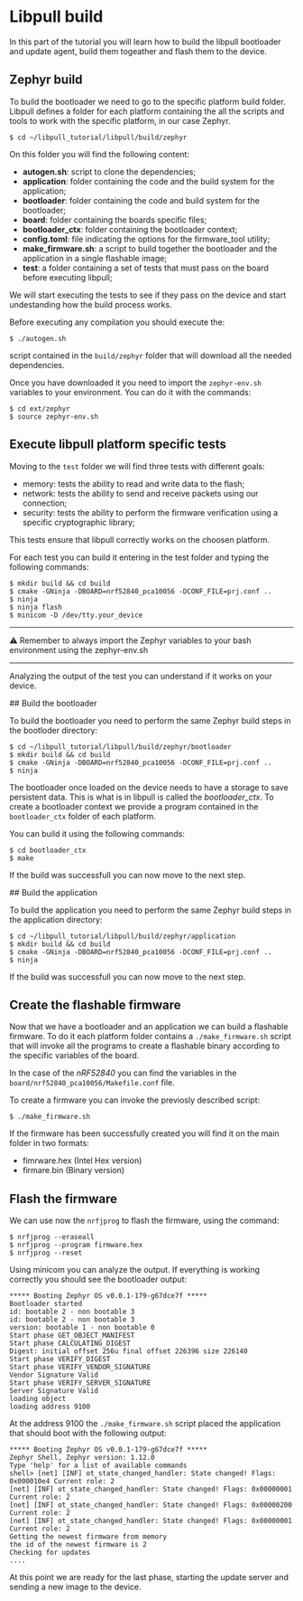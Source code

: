 # Libpull build
In this part of the tutorial you will learn how to build the libpull bootloader and update agent, build them togeather and flash them to the device.

## Zephyr build

To build the bootloader we need to go to the specific platform build folder. Libpull defines a folder for each platform containing the all the scripts and tools to work with the specific platform, in our case Zephyr.

```
$ cd ~/libpull_tutorial/libpull/build/zephyr
```

On this folder you will find the following content:

- **autogen.sh**: script to clone the dependencies; 
- **application**: folder containing the code and the build system for the application;
- **bootloader**: folder containing the code and build system for the bootloader;
- **board**: folder containing the boards specific files;
- **bootloader_ctx**: folder containing the bootloader context;
- **config.toml**: file indicating the options for the firmware_tool utility;
- **make_firmware.sh**: a script to build together the bootloader and the application in a single flashable image;
- **test**: a folder containing a set of tests that must pass on the board before executing libpull;

We will start executing the tests to see if they pass on the device and start undestanding how the build process works.

Before executing any compilation you should execute the:

```
$ ./autogen.sh
```
script contained in the `build/zephyr` folder that will download all the needed dependencies.

Once you have downloaded it you need to import the `zephyr-env.sh` variables to your environment. You can do it with the commands:

```
$ cd ext/zephyr
$ source zephyr-env.sh
```

## Execute libpull platform specific tests

Moving to the `test` folder we will find three tests with different goals:

- memory: tests the ability to read and write data to the flash;
- network: tests the ability to send and receive packets using our connection;
- security: tests the ability to perform the firmware verification using a specific cryptographic library;

This tests ensure that libpull correctly works on the choosen platform.

For each test you can build it entering in the test folder and typing the following commands:

```
$ mkdir build && cd build
$ cmake -GNinja -DBOARD=nrf52840_pca10056 -DCONF_FILE=prj.conf ..
$ ninja
$ ninja flash
$ minicom -D /dev/tty.your_device
```

***
⚠️ Remember to always import the Zephyr variables to your bash environment using the zephyr-env.sh
***

Analyzing the output of the test you can understand if it works on your device.

## Build the bootloader

To build the bootloader you need to perform the same Zephyr build steps in the bootloder directory:

```
$ cd ~/libpull_tutorial/libpull/build/zephyr/bootloader
$ mkdir build && cd build
$ cmake -GNinja -DBOARD=nrf52840_pca10056 -DCONF_FILE=prj.conf ..
$ ninja
```

The bootloader once loaded on the device needs to have a storage to save persistent data. This is what is in libpull is called the *bootloader_ctx*.
To create a bootloader context we provide a program contained in the `bootloader_ctx` folder of each platform.

You can build it using the following commands:

```
$ cd bootloader_ctx
$ make
```

If the build was successfull you can now move to the next step.

## Build the application

To build the application you need to perform the same Zephyr build steps in the application directory:

```
$ cd ~/libpull_tutorial/libpull/build/zephyr/application
$ mkdir build && cd build
$ cmake -GNinja -DBOARD=nrf52840_pca10056 -DCONF_FILE=prj.conf ..
$ ninja
```

If the build was successfull you can now move to the next step.

## Create the flashable firmware

Now that we have a bootloader and an application we can build a flashable firmware. To do it each platform folder contains a `./make_firmware.sh` script that will invoke all the programs to create a flashable binary according to the specific variables of the board.

In the case of the *nRF52840* you can find the variables in the `board/nrf52840_pca10056/Makefile.conf` file.

To create a firmware you can invoke the previosly described script:

```
$ ./make_firmware.sh
```

If the firmware has been successfully created you will find it on the main folder in two formats:

- fimrware.hex (Intel Hex version)
- firmare.bin (Binary version)

## Flash the firmware

We can use now the `nrfjprog` to flash the firmware, using the command:

```
$ nrfjprog --eraseall
$ nrfjprog --program firmware.hex
$ nrfjprog --reset
```
Using minicom you can analyze the output. If everything is working correctly you should see the bootloader output:

```
***** Booting Zephyr OS v0.0.1-179-g67dce7f *****
Bootloader started
id: bootable 2 - non bootable 3
id: bootable 2 - non bootable 3
version: bootable 1 - non bootable 0
Start phase GET_OBJECT_MANIFEST
Start phase CALCULATING_DIGEST
Digest: initial offset 256u final offset 226396 size 226140
Start phase VERIFY_DIGEST
Start phase VERIFY_VENDOR_SIGNATURE
Vendor Signature Valid
Start phase VERIFY_SERVER_SIGNATURE
Server Signature Valid
loading object
loading address 9100
```

At the address 9100 the `./make_firmware.sh` script placed the application that should boot with the following output:

```
***** Booting Zephyr OS v0.0.1-179-g67dce7f *****
Zephyr Shell, Zephyr version: 1.12.0
Type 'help' for a list of available commands
shell> [net] [INF] ot_state_changed_handler: State changed! Flags: 0x000010e4 Current role: 2
[net] [INF] ot_state_changed_handler: State changed! Flags: 0x00000001 Current role: 2
[net] [INF] ot_state_changed_handler: State changed! Flags: 0x00000200 Current role: 2
[net] [INF] ot_state_changed_handler: State changed! Flags: 0x00000001 Current role: 2
Getting the newest firmware from memory
the id of the newest firmware is 2
Checking for updates
....
```

At this point we are ready for the last phase, starting the update server and sending a new image to the device.